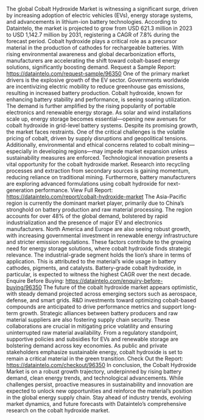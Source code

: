 The global Cobalt Hydroxide Market is witnessing a significant surge, driven by increasing adoption of electric vehicles (EVs), energy storage systems, and advancements in lithium-ion battery technologies. According to Dataintelo, the market is projected to grow from USD 621.3 million in 2023 to USD 1,142.7 million by 2031, registering a CAGR of 7.8% during the forecast period.
Cobalt hydroxide plays a critical role as a precursor material in the production of cathodes for rechargeable batteries. With rising environmental awareness and global decarbonization efforts, manufacturers are accelerating the shift toward cobalt-based energy solutions, significantly boosting demand.
Request a Sample Report: https://dataintelo.com/request-sample/96350
One of the primary market drivers is the explosive growth of the EV sector. Governments worldwide are incentivizing electric mobility to reduce greenhouse gas emissions, resulting in increased battery production. Cobalt hydroxide, known for enhancing battery stability and performance, is seeing soaring utilization.
The demand is further amplified by the rising popularity of portable electronics and renewable energy storage. As solar and wind installations scale up, energy storage becomes essential—opening new avenues for cobalt hydroxide in grid-level battery systems.
Despite its promising growth, the market faces restraints. One of the critical challenges is the volatile pricing of cobalt, driven by supply disruptions and geopolitical tensions. Additionally, environmental and ethical concerns related to cobalt mining—especially in developing regions—may impede market expansion unless sustainability measures are enforced.
Technological innovation presents a vital opportunity for the cobalt hydroxide market. Research into recycling processes and extraction from secondary sources is gaining momentum, reducing reliance on traditional mining. Furthermore, battery manufacturers are exploring advanced formulations using cobalt hydroxide for next-generation performance.
View Full Report: https://dataintelo.com/report/cobalt-hydroxide-market
The Asia-Pacific region is currently the dominant market player, primarily due to China’s stronghold on battery production and raw material processing. The region accounts for over 48% of the global demand, bolstered by rapid industrialization and the presence of major EV and electronics manufacturers.
North America and Europe are also seeing robust growth, with increasing governmental investment in renewable energy infrastructure and stricter emission regulations. These factors contribute to the growing need for energy storage solutions, where cobalt hydroxide finds strategic relevance.
The industrial-grade segment holds the lion’s share in terms of application. This is attributed to the material’s wide usage in battery cathodes, pigments, and catalysts. Battery-grade cobalt hydroxide, in particular, is expected to witness the highest CAGR over the next decade.
Enquire Before Buying: https://dataintelo.com/enquiry-before-buying/96350
The future of the cobalt hydroxide market appears optimistic, with steady demand projected across emerging sectors such as aerospace, defense, and smart grids. R&D investments toward optimizing cobalt-based compounds are anticipated to drive performance metrics and support long-term growth.
Strategic alliances between battery producers and raw material suppliers are also fostering supply chain security. These collaborations are crucial in mitigating price volatility and ensuring uninterrupted raw material availability.
From a regulatory standpoint, supportive policies and subsidies for EVs and renewable storage are bolstering demand across key economies. As public and private stakeholders emphasize sustainable energy, cobalt hydroxide is set to remain a critical material in the green transition.
Check Out the Report: https://dataintelo.com/checkout/96350
In conclusion, the Cobalt Hydroxide Market is on a robust growth trajectory, underpinned by rising battery demand, clean energy trends, and technological advancements. While challenges persist, proactive measures in sustainability and innovation are expected to unlock new opportunities and reinforce the material’s position in the global energy supply chain.
Stay ahead of industry trends, evolving market dynamics, and future forecasts with Dataintelo’s comprehensive research on the cobalt hydroxide market.
